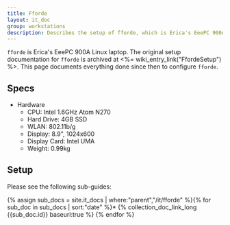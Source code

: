```yaml
---
title: Fforde
layout: it_doc
group: workstations
description: Describes the setup of fforde, which is Erica's EeePC 900A Linux laptop.
---
```


`fforde` is Erica's EeePC 900A Linux laptop. The original setup documentation for `fforde` is archived at <%= wiki_entry_link("FfordeSetup") %>. This page documents everything done since then to configure `fforde`.


## Specs

* Hardware
    * CPU: Intel 1.6GHz Atom N270
    * Hard Drive: 4GB SSD
    * WLAN: 802.11b/g
    * Display: 8.9", 1024x600
    * Display Card: Intel UMA
    * Weight: 0.99kg


## Setup

Please see the following sub-guides:

{% assign sub_docs = site.it_docs | where:"parent","/it/fforde" %}{% for sub_doc in sub_docs | sort:"date" %}* {% collection_doc_link_long {{sub_doc.id}} baseurl:true %}
{% endfor %}

